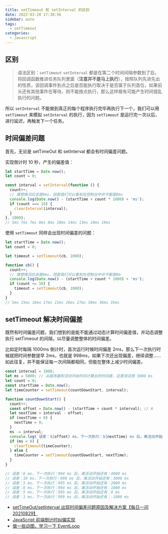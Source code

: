 ```yaml
---
title: setTimeout 和 setInterval 的区别
date: 2022-03-28 17:38:56
sidebar: auto
tags:
  - setTimeout
categories:
  - Javascript
---
```


## 区别

> 语法区别：`setTimeout` `setInterval` 都是在第二个时间间隔参数到了后，将回调函数推进任务队列里面（**注意并不是马上执行**），按照队列先进先出的性质，该回调事件到点之后是否能执行取决于是否属于队列首位，如果前头还有其他事件在等待，则不能按点执行，那么这样极有可能产生时间错乱执行的问题。

所以 `setInterval` 不能做到真正的每个程序执行完毕再执行下一个，我们可以用 `setTimeout` 来模拟 `setInterval` 的执行，因为 `setTimeout` 是运行完一次以后，进行延迟，再触发下一个任务。

## 时间偏差问题

首先，无论是 setTimeOut 和 setInterval 都会有时间偏差问题。

实现倒计时 10 秒，产生的偏差值：

```js
let startTime = Date.now();
let count = 0;

const interval = setInterval(function () {
  count++;
  // 理想情况应该是0ms，但是我们可以看到在控制台中并不都是0ms
  console.log(Date.now() - (startTime + count * 1000) + 'ms');
  if (count === 10) {
    clearInterval(interval);
  }
}, 1000);
// 5ms 7ms 7ms 8ms 8ms 10ms 14ms 13ms 18ms 19ms
```

使用 `setTimeout` 同样会出现时间偏差的问题：

```js
let startTime = Date.now();
let count = 0;

let timeout = setTimeout(cb, 1000);

function cb() {
  count++;
  // 理想情况应该是0ms，但是我们可以看到在控制台中并不都是0m
  console.log(Date.now() - (startTime + count * 1000) + 'ms');
  if (count <= 10) {
    timeout = setTimeout(cb, 1000);
  }
}
// 5ms 15ms 16ms 17ms 21ms 26ms 27ms 30ms 36ms 35ms
```

## setTimeout 解决时间偏差

既然有时间偏差问题，我们想到的是能不能通过动态计算时间偏差值，并动态调整执行 setTimeout 的间隔，以尽量调整整体的时间偏差。

比如定时每隔 1000ms 倒计时，首次运行时候时间偏差 2ms，那么下一次执行时候就把时间参数提早 2ms，也就是 998ms，如果下次还出现偏差，继续调整……如此往复，并不能保证每一次间隔都相同，但能在整体上减少时间偏差。

```js
const interval = 1000;
let ms = 5000; // 从服务器和活动开始时间计算出的时间差，这里测试用 5000 ms
let count = 0;
const startTime = Date.now();
let timeCounter = setTimeout(countDownStart, interval);

function countDownStart() {
  count++;
  const offset = Date.now() - (startTime + count * interval); // A
  let nextTime = interval - offset;
  if (nextTime < 0) {
    nextTime = 0;
  }
  ms -= interval;
  console.log(`误差：${offset} ms，下一次执行：${nextTime} ms 后，离活动开始还有：${ms} ms`);
  if (ms < 0) {
    clearTimeout(timeCounter);
  } else {
    timeCounter = setTimeout(countDownStart, nextTime);
  }
}

// 误差：6 ms，下一次执行：994 ms 后，离活动开始还有：4000 ms
// 误差：10 ms，下一次执行：990 ms 后，离活动开始还有：3000 ms
// 误差：5 ms，下一次执行：995 ms 后，离活动开始还有：2000 ms
// 误差：6 ms，下一次执行：994 ms 后，离活动开始还有：1000 ms
// 误差：5 ms，下一次执行：995 ms 后，离活动开始还有：0 ms
// 误差：1 ms，下一次执行：999 ms 后，离活动开始还有：-1000 ms
```

- [setTimeOut/setInterval 出现时间偏差问题原因及解决方案【每日一问 20210829】](https://juejin.cn/post/7001872097337311246)
- [JavaScript 前端倒计时纠偏实现](https://juejin.cn/post/6844903685458231303)
- [做一些动图，学习一下 EventLoop](https://juejin.cn/post/6969028296893792286)
